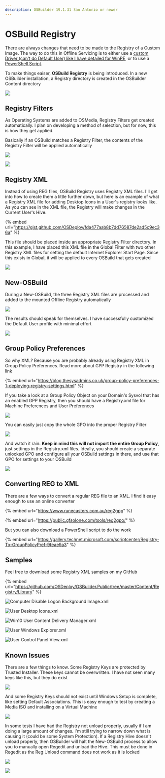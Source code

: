```yaml
---
description: OSBuilder 19.1.31 San Antonio or newer
---
```


# OSBuild Registry

There are always changes that need to be made to the Registry of a Custom Image.  The way to do this in Offline Servicing is to either use a [custom Driver \(can't do Default User\) like I have detailed for WinPE](../instructions/detailed/pebuild/drivers/regadd-activepowerscheme.md), or to use a [PowerShell Script](../../../osconfig/docs/customization/scripts.md).

To make things eaiser, **OSBuild Registry** is being introduced.  In a new OSBuilder installation, a Registry directory is created in the OSBuilder Content directory

![](../../../.gitbook/assets/2019-01-29_22-17-35.png)

## Registry Filters

As Operating Systems are added to OSMedia, Registry Filters get created automatically.  I plan on developing a method of selection, but for now, this is how they get applied.

Basically if an OSBuild matches a Registry Filter, the contents of the Registry Filter will be applied automatically

![](../../../.gitbook/assets/2019-01-29_22-21-32.png)

![](../../../.gitbook/assets/2019-01-29_22-24-05.png)

## Registry XML

Instead of using REG files, OSBuild Registry uses Registry XML files.  I'll get into how to create them a little further down, but here is an example of what a Registry XML file for adding Desktop Icons in a User's registry looks like.  As you can see in the XML file, the Registry will make changes in the Current User's Hive.

{% embed url="https://gist.github.com/OSDeploy/fda477aab8b7dd76587de2ad5c9ec36a" %}

This file should be placed inside an appropriate Registry Filter directory.  In this example, I have placed this XML file in the Global Filter with two other Registry XML files for setting the default Internet Explorer Start Page.  Since this exists in Global, it will be applied to every OSBuild that gets created

![](../../../.gitbook/assets/2019-01-29_22-45-21.png)

## New-OSBuild

During a New-OSBuild, the three Registry XML files are processed and added to the mounted Offline Registry automatically

![](../../../.gitbook/assets/2019-01-29_22-40-48.png)

The results should speak for themselves.  I have successfully customized the Default User profile with minimal effort

![](../../../.gitbook/assets/2019-01-29_22-49-01.png)

## Group Policy Preferences

So why XML?  Because you are probably already using Registry XML in Group Policy Preferences.  Read more about GPP Registry in the following link

{% embed url="https://blog.thesysadmins.co.uk/group-policy-preferences-1-deploying-registry-settings.html" %}

If you take a look at a Group Policy Object on your Domain's Sysvol that has an enabled GPP Registry, then you should have a Registry.xml file for Machine Preferences and User Preferences

![](../../../.gitbook/assets/2019-01-30_0-07-40.png)

You can easily just copy the whole GPO into the proper Registry Filter

![](../../../.gitbook/assets/2019-01-30_0-11-00.png)

And watch it rain.  **Keep in mind this will not import the entire Group Policy**, just settings in the Registry.xml files.  Ideally, you should create a separate unlocked GPO and configure all your OSBuild settings in there, and use that GPO for settings to your OSBuild

![](../../../.gitbook/assets/2019-01-30_0-19-45.png)

## Converting REG to XML

There are a few ways to convert a regular REG file to an XML.  I find it easy enough to use an online converter

{% embed url="https://www.runecasters.com.au/reg2gpp" %}

{% embed url="https://public.gfsolone.com/tools/reg2gpo/" %}

But you can also download a PowerShell script to do the work

{% embed url="https://gallery.technet.microsoft.com/scriptcenter/Registry-To-GroupPolicyPref-9feae9a3" %}

## Samples

Feel free to download some Registry XML samples on my GitHub

{% embed url="https://github.com/OSDeploy/OSBuilder.Public/tree/master/Content/Registry/Library" %}

![Computer Disable Logon Background Image.xml](../../../.gitbook/assets/2019-01-30_2-07-06.png)

![User Desktop Icons.xml](../../../.gitbook/assets/2019-01-30_2-08-34.png)

![Win10 User Content Delivery Manager.xml](../../../.gitbook/assets/2019-01-30_2-09-16.png)

![User Windows Explorer.xml](../../../.gitbook/assets/2019-01-30_2-09-43.png)

![User Control Panel View.xml](../../../.gitbook/assets/2019-01-30_2-11-14.png)

## Known Issues

There are a few things to know.  Some Registry Keys are protected by Trusted Installer.  These keys cannot be overwritten.  I have not seen many keys like this, but they do exist

![](../../../.gitbook/assets/2019-01-30_0-25-01.png)

And some Registry Keys should not exist until Windows Setup is complete, like setting Default Associations.  This is easy enough to test by creating a Media ISO and installing on a Virtual Machine

![](../../../.gitbook/assets/2019-01-30_0-30-51.png)

In some tests I have had the Registry not unload properly, usually if I am doing a large amount of changes.  I'm still trying to narrow down what is causing it \(could be some System Protection\).  If a Registry Hive doesn't unload properly, then OSBuilder will halt the New-OSBuild process to allow you to manually open Regedit and unload the Hive.  This must be done in Regedit as the Reg Unload command does not work as it is locked

![](../../../.gitbook/assets/2019-01-30_0-40-11.png)

![](../../../.gitbook/assets/2019-01-30_0-40-57.png)













